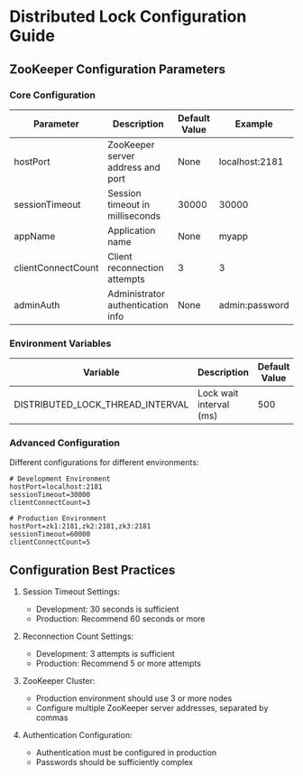 # Distributed Lock Configuration Guide

## ZooKeeper Configuration Parameters

### Core Configuration
| Parameter | Description | Default Value | Example |
|-----------|-------------|---------------|---------|
| hostPort | ZooKeeper server address and port | None | localhost:2181 |
| sessionTimeout | Session timeout in milliseconds | 30000 | 30000 |
| appName | Application name | None | myapp |
| clientConnectCount | Client reconnection attempts | 3 | 3 |
| adminAuth | Administrator authentication info | None | admin:password |

### Environment Variables
| Variable | Description | Default Value | Example |
|----------|-------------|---------------|---------|
| DISTRIBUTED_LOCK_THREAD_INTERVAL | Lock wait interval (ms) | 500 | 500 |

### Advanced Configuration
Different configurations for different environments:
```properties
# Development Environment
hostPort=localhost:2181
sessionTimeout=30000
clientConnectCount=3

# Production Environment
hostPort=zk1:2181,zk2:2181,zk3:2181
sessionTimeout=60000
clientConnectCount=5
```

## Configuration Best Practices
1. Session Timeout Settings:
   - Development: 30 seconds is sufficient
   - Production: Recommend 60 seconds or more

2. Reconnection Count Settings:
   - Development: 3 attempts is sufficient
   - Production: Recommend 5 or more attempts

3. ZooKeeper Cluster:
   - Production environment should use 3 or more nodes
   - Configure multiple ZooKeeper server addresses, separated by commas

4. Authentication Configuration:
   - Authentication must be configured in production
   - Passwords should be sufficiently complex
